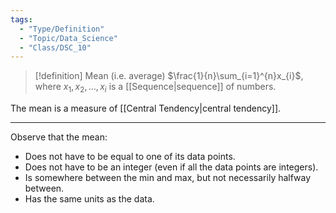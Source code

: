 ```yaml
---
tags:
  - "Type/Definition"
  - "Topic/Data_Science"
  - "Class/DSC_10"
---
```


> [!definition] Mean (i.e. average)
> $\frac{1}{n}\sum_{i=1}^{n}x_{i}$, where $x_{1},x_{2},\dots,x_{i}$ is a [[Sequence|sequence]] of numbers.

The mean is a measure of [[Central Tendency|central tendency]].

---

Observe that the mean:
- Does not have to be equal to one of its data points.
- Does not have to be an integer (even if all the data points are integers).
- Is somewhere between the min and max, but not necessarily halfway between.
- Has the same units as the data.